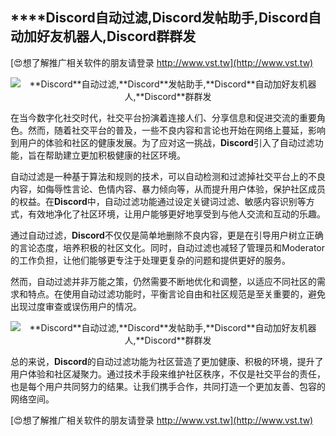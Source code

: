 ## ****Discord**自动过滤,**Discord**发帖助手,**Discord**自动加好友机器人,**Discord**群群发**

[😍想了解推广相关软件的朋友请登录 http://www.vst.tw](http://www.vst.tw)

 <center><img src="https://vst.tw/MP4/tuiguang/png/5.png" alt="**Discord**自动过滤,**Discord**发帖助手,**Discord**自动加好友机器人,**Discord**群群发"></center>

在当今数字化社交时代，社交平台扮演着连接人们、分享信息和促进交流的重要角色。然而，随着社交平台的普及，一些不良内容和言论也开始在网络上蔓延，影响到用户的体验和社区的健康发展。为了应对这一挑战，**Discord**引入了自动过滤功能，旨在帮助建立更加积极健康的社区环境。

自动过滤是一种基于算法和规则的技术，可以自动检测和过滤掉社交平台上的不良内容，如侮辱性言论、色情内容、暴力倾向等，从而提升用户体验，保护社区成员的权益。在**Discord**中，自动过滤功能通过设定关键词过滤、敏感内容识别等方式，有效地净化了社区环境，让用户能够更好地享受到与他人交流和互动的乐趣。

通过自动过滤，**Discord**不仅仅是简单地删除不良内容，更是在引导用户树立正确的言论态度，培养积极的社区文化。同时，自动过滤也减轻了管理员和Moderator的工作负担，让他们能够更专注于处理更复杂的问题和提供更好的服务。

然而，自动过滤并非万能之策，仍然需要不断地优化和调整，以适应不同社区的需求和特点。在使用自动过滤功能时，平衡言论自由和社区规范是至关重要的，避免出现过度审查或误伤用户的情况。

 <center><img src="https://vst.tw/MP4/tuiguang/png/7.png" alt="**Discord**自动过滤,**Discord**发帖助手,**Discord**自动加好友机器人,**Discord**群群发"></center>

总的来说，**Discord**的自动过滤功能为社区营造了更加健康、积极的环境，提升了用户体验和社区凝聚力。通过技术手段来维护社区秩序，不仅是社交平台的责任，也是每个用户共同努力的结果。让我们携手合作，共同打造一个更加友善、包容的网络空间。

[😍想了解推广相关软件的朋友请登录 http://www.vst.tw](http://www.vst.tw)




